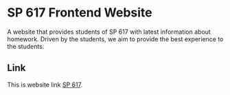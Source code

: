 # SP 617 Frontend Website

A website that provides students of SP 617 with latest information about homework. Driven by the students, we aim to provide the best experience to the students.

## Link

This is website link [SP 617](https://sp617.fakepng.com/ "A website that provides students of SP 617 with latest information about homework. Driven by the students, we aim to provide the best experience to the students.").